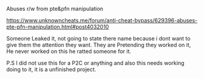 Abuses r/w from pte&pfn manipulation

https://www.unknowncheats.me/forum/anti-cheat-bypass/629396-abuses-pte-pfn-manipulation.html#post4032010

Someone Leaked it, not going to state there name because i dont want to give them the attention they want. They are Pretending they worked on it, He never worked on this he ratted someone for it.

P.S I did not use this for a P2C or anything and also this needs working doing to it, it is a unfinished project.
